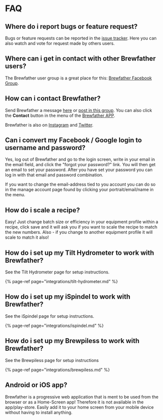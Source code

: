 # FAQ

## Where do i report bugs or feature request?

Bugs or feature requests can be reported in the [issue tracker](https://bitbucket.org/brewfather/brewfather). Here you can also watch and vote for request made by others users.

## Where can i get in contact with other Brewfather users?

The Brewfather user group is a great place for this: [Brewfather Facebook Group](https://www.facebook.com/groups/brewfather).

## How can i contact Brewfather?

Send Brewfather a message [here](https://www.facebook.com/brewfather) or [post in this group](https://www.facebook.com/groups/brewfather). You can also click the **Contact** button in the menu of the [Brewfather APP](https://web.brewfather.app).

Brewfather is also on [Instagram](https://instagram.com/brewfatherapp) and [Twitter](https://twitter.com/brewfatherapp).

## Can i convert my Facebook / Google login to username and password?

Yes,  log out of Brewfather and go to the login screen, write in your email in the email field, and click the "forgot your password?" link. You will then get an email to set your password. After you have set your password you can log in with that email and password combination.  
  
If you want to change the email-address tied to you account you can do so in the manage account page found by clicking your portrait/email/name in the menu.

## How do i scale a recipe?

Easy! Just change batch size or efficiency in your equipment profile within a recipe, click save and it will ask you if you want to scale the recipe to match the new numbers. Also - if you change to another equipment profile it will scale to match it also!

## How do i set up my Tilt Hydrometer to work with Brewfather?

See the Tilt Hydrometer page for setup instructions.

{% page-ref page="integrations/tilt-hydrometer.md" %}

## How do i set up my iSpindel to work with Brewfather?

See the iSpindel page for setup instructions.

{% page-ref page="integrations/ispindel.md" %}

## How do i set up my Brewpiless to work with Brewfather?

See the Brewpiless page for setup instructions

{% page-ref page="integrations/brewpiless.md" %}

## Android or iOS app?

Brewfather is a progressive web application that is ment to be used from the browser or as a Home-Screen app! Therefore it is not available in the app/play-store. Easily add it to your home screen from your mobile device without having to install anything.

